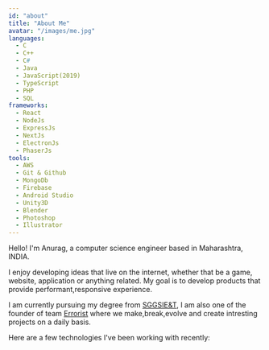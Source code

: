 ```yaml
---
id: "about"
title: "About Me"
avatar: "/images/me.jpg"
languages:
  - C
  - C++
  - C#
  - Java
  - JavaScript(2019)
  - TypeScript
  - PHP
  - SQL
frameworks:
  - React
  - NodeJs
  - ExpressJs
  - NextJs
  - ElectronJs
  - PhaserJs
tools:
  - AWS
  - Git & Github
  - MongoDb
  - Firebase
  - Android Studio
  - Unity3D
  - Blender
  - Photoshop
  - Illustrator
---
```


Hello! I'm Anurag, a computer science engineer based in Maharashtra, INDIA.

I enjoy developing ideas that live on the internet, whether that be a game, website, application or anything related. My goal is to develop products that provide performant,responsive experience.

I am currently pursuing my degree from [SGGSIE&T](https://sggs.ac.in), I am also one of the founder of team [Errorist](https://www.instagram.com/_errorists_/) where we make,break,evolve and create intresting projects on a daily basis.

Here are a few technologies I've been working with recently:
